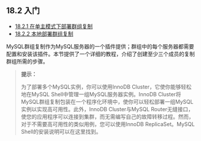 ## 18.2 入门

- [18.2.1 在单主模式下部署群组复制](./18.02.01.在单主模式下部署群组复制/18.02.01.00.在单主模式下部署群组复制.md)
- [18.2.2 本地部署群组复制](./18.02.02.本地部署群组复制.md)

MySQL群组复制作为MySQL服务器的一个插件提供；群组中的每个服务器都需要配置和安装该插件。本节提供了一个详细的教程，介绍了创建至少三个成员的复制群组所需的步骤。

> **提示：**
>
> 为了部署多个MySQL实例，你可以使用InnoDB Cluster，它使你能够轻松地在MySQL Shell中管理一组MySQL服务器实例。InnoDB Cluster将MySQL群组复制包装在一个程序化环境中，使你可以轻松部署一组MySQL实例以实现高可用性。此外，InnoDB Cluster与MySQL Router无缝接口，使您的应用程序可以连接到集群，而无需编写自己的故障转移过程。然而，对于不需要高可用性的类似用例，您可以使用InnoDB ReplicaSet。MySQL Shell的安装说明可以在这里找到。